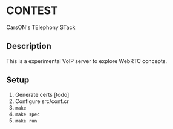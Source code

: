 CONTEST
======= 
CarsON's TElephony STack

## Description
This is a experimental VoIP server to explore WebRTC concepts.

## Setup
1. Generate certs [todo]
2. Configure src/conf.cr
3. `make`
4. `make spec`
5. `make run`


